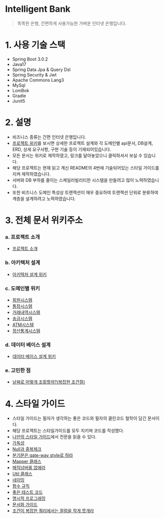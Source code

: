 # Intelligent Bank
> 똑똑한 은행, 간편하게 사용가능한 가벼운 인터넷 은행입니다.

# 1. 사용 기술 스택
* Spring Boot 3.0.2
* Java17
* Spring Data Jpa & Query Dsl
* Spring Security & Jwt
* Apache Commons Lang3
* MySql
* LomBok
* Gradle
* Junit5

# 2. 설명
* 비즈니스 종류는 간편 인터넷 은행입니다.
* [프로젝트 위키](https://github.com/liveforone/intelligent_bank/wiki)를 보시면 상세한 프로젝트 설계와 각 도메인별 api문서, DB설계, ERD, 상세 요구사항, 구현 기술 등이 기재되어있습니다.
* 모든 문서는 위키로 제작하였고, 링크를 달아놓았으니 클릭하셔서 보실 수 있습니다.
* 해당 프로젝트는 현재 읽고 계신 README의 4번에 기술되어있는  스타일 가이드를 지켜 제작하였습니다.
* 서버와 DB 부하를 줄이는 스케일러빌리티한 시스템을 만들려고 많이 노력하였습니다.
* 또한 비즈니스 도메인 특성상 트랜잭션이 매우 중요하여 트랜잭션 단위로 분류하여 계층을 설계하려고 노력하였습니다.

# 3. 전체 문서 위키주소
### a. 프로젝트 소개
* [프로젝트 소개](https://github.com/liveforone/intelligent_bank/wiki/%EB%93%A4%EC%96%B4%EA%B0%80%EB%A9%B0)
### b. 아키텍처 설계
* [아키텍처 설계 위키](https://github.com/liveforone/intelligent_bank/wiki/%EC%95%84%ED%82%A4%ED%85%8D%EC%B2%98-%EC%84%A4%EA%B3%84-%EB%B0%8F-%EC%9D%B4%EC%9C%A0)
### c. 도메인별 위키
* [회원시스템](https://github.com/liveforone/intelligent_bank/wiki/%ED%9A%8C%EC%9B%90%EC%8B%9C%EC%8A%A4%ED%85%9C)
* [통장시스템](https://github.com/liveforone/intelligent_bank/wiki/%ED%86%B5%EC%9E%A5-%EC%8B%9C%EC%8A%A4%ED%85%9C)
* [거래내역시스템](https://github.com/liveforone/intelligent_bank/wiki/%EA%B1%B0%EB%9E%98%EB%82%B4%EC%97%AD-%EC%8B%9C%EC%8A%A4%ED%85%9C)
* [송금시스템](https://github.com/liveforone/intelligent_bank/wiki/%EC%86%A1%EA%B8%88-%EC%8B%9C%EC%8A%A4%ED%85%9C)
* [ATM시스템](https://github.com/liveforone/intelligent_bank/wiki/ATM-%EC%8B%9C%EC%8A%A4%ED%85%9C)
* [정산통계시스템](https://github.com/liveforone/intelligent_bank/wiki/%EC%A0%95%EC%82%B0-%ED%86%B5%EA%B3%84-%EC%8B%9C%EC%8A%A4%ED%85%9C)
### d. 데이터 베이스 설계
* [데이터 베이스 설계 위키](https://github.com/liveforone/intelligent_bank/wiki/%EB%8D%B0%EC%9D%B4%ED%84%B0-%EB%B2%A0%EC%9D%B4%EC%8A%A4-%EC%84%A4%EA%B3%84-%EB%B0%8F-%EC%9B%90%EC%B9%99)
### e. 고민한 점
* [날짜로 어떻게 조횔할까?(복잡한 조건절)](https://github.com/liveforone/intelligent_bank/wiki/%EB%82%A0%EC%A7%9C%EB%A1%9C-%EC%96%B4%EB%96%BB%EA%B2%8C-%EC%A1%B0%ED%9A%94%ED%95%A0%EA%B9%8C%3F(%EB%B3%B5%EC%9E%A1%ED%95%9C-%EC%A1%B0%EA%B1%B4%EC%A0%88))

# 4. 스타일 가이드
* 스타일 가이드는 필자가 생각하는 좋은 코드와 필자의 클린코드 철학이 담긴 문서이다.
* 해당 프로젝트는 스타일가이드를 모두 지키며 코드를 작성했다.
* [나만의 스타일 가이드](https://github.com/liveforone/study/tree/main/%5B%EB%82%98%EB%A7%8C%EC%9D%98%20%EC%8A%A4%ED%83%80%EC%9D%BC%20%EA%B0%80%EC%9D%B4%EB%93%9C%5D)에서 전문을 읽을 수 있다.
* [가독성](https://github.com/liveforone/study/blob/main/%5B%EB%82%98%EB%A7%8C%EC%9D%98%20%EC%8A%A4%ED%83%80%EC%9D%BC%20%EA%B0%80%EC%9D%B4%EB%93%9C%5D/b.%20%EA%B0%80%EB%8F%85%EC%84%B1.md)
* [Null과 중복체크](https://github.com/liveforone/study/blob/main/%5B%EB%82%98%EB%A7%8C%EC%9D%98%20%EC%8A%A4%ED%83%80%EC%9D%BC%20%EA%B0%80%EC%9D%B4%EB%93%9C%5D/c.%20Null%EA%B3%BC%20%EC%A4%91%EB%B3%B5%20%EC%B2%B4%ED%81%AC.md)
* [분기문은 gate-way style로 하라](https://github.com/liveforone/study/blob/main/%5B%EB%82%98%EB%A7%8C%EC%9D%98%20%EC%8A%A4%ED%83%80%EC%9D%BC%20%EA%B0%80%EC%9D%B4%EB%93%9C%5D/d.%20%EB%B6%84%EA%B8%B0%EB%AC%B8%EC%9D%80%20gate-way%20%EC%8A%A4%ED%83%80%EC%9D%BC%EB%A1%9C%20%ED%95%98%EB%9D%BC.md)
* [Mapper 클래스](https://github.com/liveforone/study/blob/main/%5B%EB%82%98%EB%A7%8C%EC%9D%98%20%EC%8A%A4%ED%83%80%EC%9D%BC%20%EA%B0%80%EC%9D%B4%EB%93%9C%5D/e.%20Mapper%20%ED%81%B4%EB%9E%98%EC%8A%A4.md)
* [매직넘버를 없애라](https://github.com/liveforone/study/blob/main/%5B%EB%82%98%EB%A7%8C%EC%9D%98%20%EC%8A%A4%ED%83%80%EC%9D%BC%20%EA%B0%80%EC%9D%B4%EB%93%9C%5D/f.%20%EB%A7%A4%EC%A7%81%EB%84%98%EB%B2%84%EB%A5%BC%20%EC%97%86%EC%95%A0%EB%9D%BC.md)
* [Util 클래스](https://github.com/liveforone/study/blob/main/%5B%EB%82%98%EB%A7%8C%EC%9D%98%20%EC%8A%A4%ED%83%80%EC%9D%BC%20%EA%B0%80%EC%9D%B4%EB%93%9C%5D/g.%20Util%20%ED%81%B4%EB%9E%98%EC%8A%A4.md)
* [네이밍](https://github.com/liveforone/study/blob/main/%5B%EB%82%98%EB%A7%8C%EC%9D%98%20%EC%8A%A4%ED%83%80%EC%9D%BC%20%EA%B0%80%EC%9D%B4%EB%93%9C%5D/h.%20%EB%84%A4%EC%9D%B4%EB%B0%8D.md)
* [함수 규칙](https://github.com/liveforone/study/blob/main/%5B%EB%82%98%EB%A7%8C%EC%9D%98%20%EC%8A%A4%ED%83%80%EC%9D%BC%20%EA%B0%80%EC%9D%B4%EB%93%9C%5D/i.%20%ED%95%A8%EC%88%98.md)
* [좋은 테스트 코드](https://github.com/liveforone/study/blob/main/%5B%EB%82%98%EB%A7%8C%EC%9D%98%20%EC%8A%A4%ED%83%80%EC%9D%BC%20%EA%B0%80%EC%9D%B4%EB%93%9C%5D/j.%20%EC%A2%8B%EC%9D%80%20%ED%85%8C%EC%8A%A4%ED%8A%B8%20%EC%BD%94%EB%93%9C.md)
* [명시적 프로그래밍](https://github.com/liveforone/study/blob/main/%5B%EB%82%98%EB%A7%8C%EC%9D%98%20%EC%8A%A4%ED%83%80%EC%9D%BC%20%EA%B0%80%EC%9D%B4%EB%93%9C%5D/k.%20%EB%AA%85%EC%8B%9C%EC%A0%81%20%ED%94%84%EB%A1%9C%EA%B7%B8%EB%9E%98%EB%B0%8D.md)
* [문서화 가이드](https://github.com/liveforone/study/blob/main/%5B%EB%82%98%EB%A7%8C%EC%9D%98%20%EC%8A%A4%ED%83%80%EC%9D%BC%20%EA%B0%80%EC%9D%B4%EB%93%9C%5D/l.%20%EB%AC%B8%EC%84%9C%ED%99%94%20%EA%B0%80%EC%9D%B4%EB%93%9C.md)
* [조건이 복잡한 쿼리에서는 컬럼을 작게 쪼개라](https://github.com/liveforone/study/blob/main/%5B%EB%82%98%EB%A7%8C%EC%9D%98%20%EC%8A%A4%ED%83%80%EC%9D%BC%20%EA%B0%80%EC%9D%B4%EB%93%9C%5D/m.%20%EC%A1%B0%EA%B1%B4%EC%9D%B4%20%EB%B3%B5%EC%9E%A1%ED%95%9C%20%EC%BF%BC%EB%A6%AC%EC%97%90%EC%84%9C%EB%8A%94%20%EC%BB%AC%EB%9F%BC%EC%9D%84%20%EC%9E%91%EA%B2%8C%20%EC%AA%BC%EA%B0%9C%EB%9D%BC.md)
